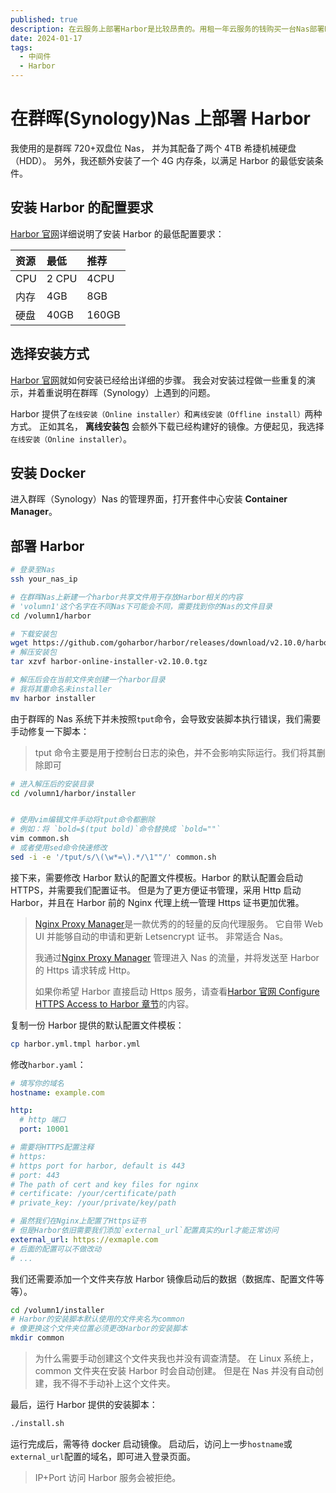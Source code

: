 ```yaml
---
published: true
description: 在云服务上部署Harbor是比较昂贵的。用租一年云服务的钱购买一台Nas部署Harbor，就显得尤为划算。
date: 2024-01-17
tags:
  - 中间件
  - Harbor
---
```


<!-- [Harbor]: https://goharbor.io/docs/2.10.0/install-config/installation-prereqs/ -->

# 在群晖(Synology)Nas 上部署 Harbor

我使用的是群晖 720+双盘位 Nas， 并为其配备了两个 4TB 希捷机械硬盘（HDD）。
另外，我还额外安装了一个 4G 内存条，以满足 Harbor 的最低安装条件。

## 安装 Harbor 的配置要求

[Harbor 官网](https://goharbor.io/docs/2.10.0/install-config/installation-prereqs/)详细说明了安装 Harbor 的最低配置要求：

| 资源 | 最低  | 推荐  |
| :--- | :---- | :---- |
| CPU  | 2 CPU | 4CPU  |
| 内存 | 4GB   | 8GB   |
| 硬盘 | 40GB  | 160GB |

## 选择安装方式

[Harbor 官网](https://goharbor.io/docs/2.10.0/install-config/download-installer/)就如何安装已经给出详细的步骤。
我会对安装过程做一些重复的演示，并着重说明在群晖（Synology）上遇到的问题。

Harbor 提供了`在线安装（Online installer）`和`离线安装（Offline install）`两种方式。
正如其名， **离线安装包** 会额外下载已经构建好的镜像。方便起见，我选择`在线安装（Online installer）`。

## 安装 Docker

进入群晖（Synology）Nas 的管理界面，打开套件中心安装 **Container Manager**。

## 部署 Harbor

```bash
# 登录至Nas
ssh your_nas_ip

# 在群晖Nas上新建一个harbor共享文件用于存放Harbor相关的内容
# 'volumn1'这个名字在不同Nas下可能会不同，需要找到你的Nas的文件目录
cd /volumn1/harbor

# 下载安装包
wget https://github.com/goharbor/harbor/releases/download/v2.10.0/harbor-online-installer-v2.10.0.tgz
# 解压安装包
tar xzvf harbor-online-installer-v2.10.0.tgz

# 解压后会在当前文件夹创建一个harbor目录
# 我将其重命名未installer
mv harbor installer
```

由于群晖的 Nas 系统下并未按照`tput`命令，会导致安装脚本执行错误，我们需要手动修复一下脚本：

> tput 命令主要是用于控制台日志的染色，并不会影响实际运行。我们将其删除即可

```bash
# 进入解压后的安装目录
cd /volumn1/harbor/installer


# 使用vim编辑文件手动将tput命令都删除
# 例如：将 `bold=$(tput bold)`命令替换成 `bold=""`
vim common.sh
# 或者使用sed命令快速修改
sed -i -e '/tput/s/\(\w*=\).*/\1""/' common.sh
```

接下来，需要修改 Harbor 默认的配置文件模板。Harbor 的默认配置会启动 HTTPS，并需要我们配置证书。
但是为了更方便证书管理，采用 Http 启动 Harbor，并且在 Harbor 前的 Nginx 代理上统一管理 Https 证书更加优雅。

> [Nginx Proxy Manager](https://nginxproxymanager.com/)是一款优秀的的轻量的反向代理服务。
> 它自带 Web UI 并能够自动的申请和更新 Letsencrypt 证书。
> 非常适合 Nas。
>
> 我通过[Nginx Proxy Manager](https://nginxproxymanager.com/) 管理进入 Nas 的流量，并将发送至 Harbor 的 Https 请求转成 Http。
>
> 如果你希望 Harbor 直接启动 Https 服务，请查看[Harbor 官网 Configure HTTPS Access to Harbor 章节](https://goharbor.io/docs/2.10.0/install-config/configure-https/)的内容。

复制一份 Harbor 提供的默认配置文件模板：

```bash
cp harbor.yml.tmpl harbor.yml
```

修改`harbor.yaml`：

```yaml
# 填写你的域名
hostname: example.com

http:
  # http 端口
  port: 10001

# 需要将HTTPS配置注释
# https:
# https port for harbor, default is 443
# port: 443
# The path of cert and key files for nginx
# certificate: /your/certificate/path
# private_key: /your/private/key/path

# 虽然我们在Nginx上配置了Https证书
# 但是Harbor依旧需要我们添加`external_url`配置真实的url才能正常访问
external_url: https://exmaple.com
# 后面的配置可以不做改动
# ...
```

我们还需要添加一个文件夹存放 Harbor 镜像启动后的数据（数据库、配置文件等等）。

```bash
cd /volumn1/installer
# Harbor的安装脚本默认使用的文件夹名为common
# 像更换这个文件夹位置必须更改Harbor的安装脚本
mkdir common
```

> 为什么需要手动创建这个文件夹我也并没有调查清楚。
> 在 Linux 系统上，common 文件夹在安装 Harbor 时会自动创建。
> 但是在 Nas 并没有自动创建，我不得不手动补上这个文件夹。

最后，运行 Harbor 提供的安装脚本：

```bash
./install.sh
```

运行完成后，需等待 docker 启动镜像。
启动后，访问上一步`hostname`或`external_url`配置的域名，即可进入登录页面。

> IP+Port 访问 Harbor 服务会被拒绝。
